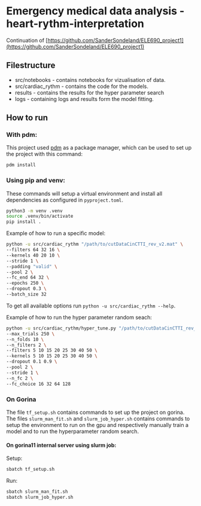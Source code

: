# Emergency medical data analysis - heart-rythm-interpretation

Continuation of [https://github.com/SanderSondeland/ELE690_project1](https://github.com/SanderSondeland/ELE690_project1)

## Filestructure

* src/notebooks - contains notebooks for vizualisation of data.
* src/cardiac_rythm - contains the code for the models.
* results - contains the results for the hyper parameter search
* logs - containing logs and results form the model fitting.

## How to run

### With pdm:

This project used [pdm](https://github.com/pdm-project/pdm) as a package
manager, which can be used to set up the project with this command:

```sh
pdm install
```

### Using pip and venv:

These commands will setup a virtual environment and install all dependencies
as configured in `pyproject.toml`.

```sh
python3 -m venv .venv
source .venv/bin/activate
pip install .
```

Example of how to run a specific model:

```sh
python -u src/cardiac_rythm "/path/to/cutDataCinCTTI_rev_v2.mat" \
--filters 64 32 16 \
--kernels 40 20 10 \
--stride 1 \
--padding "valid" \
--pool 2 \
--fc_end 64 32 \
--epochs 250 \
--dropout 0.3 \
--batch_size 32
```

To get all available options run `python -u src/cardiac_rythm --help`.

Example of how to run the hyper parameter random seach:

```sh
python -u src/cardiac_rythm/hyper_tune.py "/path/to/cutDataCinCTTI_rev_v2.mat"  \
--max_trials 250 \
--n_folds 10 \
--n_filters 2 \
--filters 5 10 15 20 25 30 40 50 \
--kernels 5 10 15 20 25 30 40 50 \
--dropout 0.1 0.9 \
--pool 2 \
--stride 1 \
--n_fc 2 \
--fc_choice 16 32 64 128
```

### On Gorina

The file `tf_setup.sh` contains commands to set up the project on gorina.
The files `slurm_man_fit.sh` and `slurm_job_hyper.sh` contains commands to 
setup the environment to run on the gpu and respectively manually train a model
and to run the hyperparameter random search. 

#### On gorina11 internal server using slurm job:

Setup:
```sh
sbatch tf_setup.sh
```

Run:
```sh
sbatch slurm_man_fit.sh
sbatch slurm_job_hyper.sh
```
